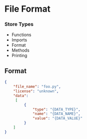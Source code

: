 # File Format

### Store Types
 - Functions
 - Imports
 - Format
 - Methods
 - Printing

## Format
```json
{
    "file_name": "foo.py",
    "license": "unknown",
    "data":
     [
         {
             "type": "{DATA_TYPE}",
             "name": "{DATA_NAME}",
             "value": "{DATA_VALUE}"
         }
    ]
}
```